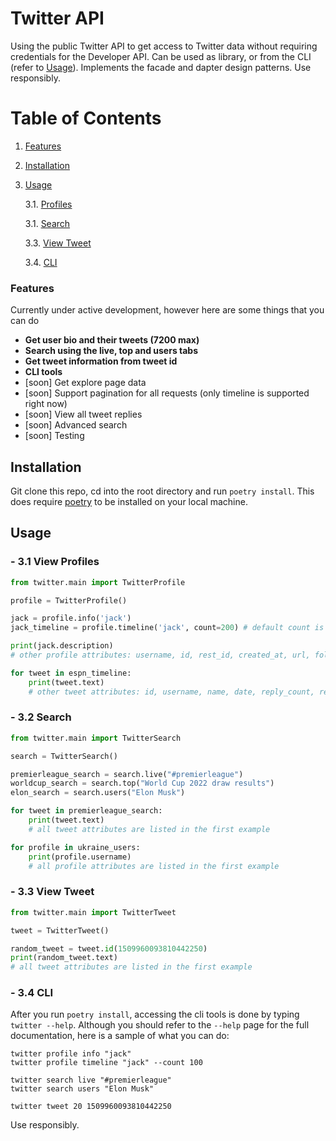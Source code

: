 # Twitter API
Using the public Twitter API to get access to Twitter data without requiring credentials for the Developer API. Can be used as library, or from the CLI (refer to [Usage](#usage)). Implements the facade and dapter design patterns. Use responsibly. 

# Table of Contents
1. [Features](#features)
2. [Installation](#installation)
3. [Usage](#third-example)

   3.1. [Profiles](#31-view-profiles)

   3.1.  [Search](#32-search)

   3.3.  [View Tweet](#33-view-tweet)

   3.4.  [CLI](#34-cli)

### Features
Currently under active development, however here are some things that you can do

- **Get user bio and their tweets (7200 max)**
- **Search using the live, top and users tabs**
- **Get tweet information from tweet id**
- **CLI tools**
- [soon] Get explore page data
- [soon] Support pagination for all requests (only timeline is supported right now)
- [soon] View all tweet replies
- [soon] Advanced search
- [soon] Testing 


## Installation 
Git clone this repo, cd into the root directory and run ```poetry install```. This does require [poetry](https://python-poetry.org/) to be installed on your local machine. 

## Usage
### - 3.1 View Profiles
```python
from twitter.main import TwitterProfile

profile = TwitterProfile()

jack = profile.info('jack')
jack_timeline = profile.timeline('jack', count=200) # default count is 40

print(jack.description) 
# other profile attributes: username, id, rest_id, created_at, url, followers_count, following_count, banner_url, logo_url 

for tweet in espn_timeline:
    print(tweet.text) 
    # other tweet attributes: id, username, name, date, reply_count, retweet_count, like_count

```
### - 3.2 Search
```python
from twitter.main import TwitterSearch

search = TwitterSearch()

premierleague_search = search.live("#premierleague")
worldcup_search = search.top("World Cup 2022 draw results")
elon_search = search.users("Elon Musk")

for tweet in premierleague_search:
    print(tweet.text) 
    # all tweet attributes are listed in the first example

for profile in ukraine_users:
    print(profile.username) 
    # all profile attributes are listed in the first example

```
### - 3.3 View Tweet
```python
from twitter.main import TwitterTweet

tweet = TwitterTweet()

random_tweet = tweet.id(1509960093810442250)
print(random_tweet.text)
# all tweet attributes are listed in the first example

```

### - 3.4 CLI
After you run `poetry install`, accessing the cli tools is done by typing `twitter --help`. Although you should refer to the `--help` page for the full documentation, here is a sample of what you can do:
```
twitter profile info "jack"
twitter profile timeline "jack" --count 100
```
```
twitter search live "#premierleague"
twitter search users "Elon Musk"
```
```
twitter tweet 20 1509960093810442250
```


Use responsibly.

